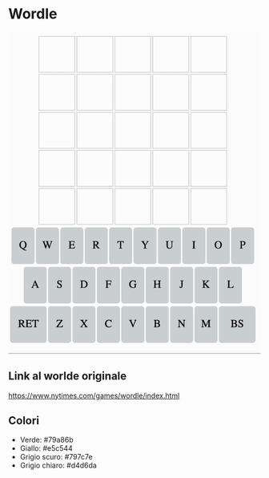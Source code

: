 # Wordle

![wordle](assets/wordle.gif)

## Link al worlde originale

https://www.nytimes.com/games/wordle/index.html

## Colori

* Verde: #79a86b
* Giallo: #e5c544
* Grigio scuro: #797c7e
* Grigio chiaro: #d4d6da